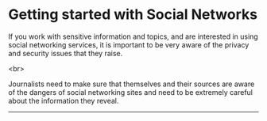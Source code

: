 # Getting started with Social Networks
If you work with sensitive information and topics, and are interested in using social networking services, it is important to be very aware of the privacy and security issues that they raise. 

&lt;br&gt;

Journalists need to make sure that themselves and their sources are aware of the dangers of social networking sites and need to be extremely careful about the information they reveal.
***